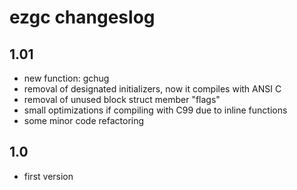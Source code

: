 # ezgc changeslog

## 1.01
- new function: gchug
- removal of designated initializers, now it compiles with ANSI C
- removal of unused block struct member "flags"
- small optimizations if compiling with C99 due to inline functions
- some minor code refactoring

## 1.0
- first version
